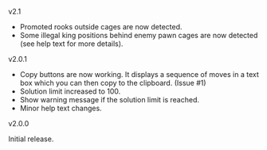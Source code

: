 v2.1

* Promoted rooks outside cages are now detected.
* Some illegal king positions behind enemy pawn cages are now detected (see help text for more details).

v2.0.1

* Copy buttons are now working. It displays a sequence of moves in a text box which you can then copy to the clipboard. (Issue #1)
* Solution limit increased to 100.
* Show warning message if the solution limit is reached.
* Minor help text changes.

v2.0.0

Initial release.